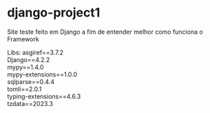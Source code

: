 # django-project1
Site teste feito em Django a fim de entender melhor como funciona o Framework

Libs:
asgiref==3.7.2 <br> 
Django==4.2.2<br>
mypy==1.4.0 <br>
mypy-extensions==1.0.0<br>
sqlparse==0.4.4 <br>
tomli==2.0.1 <br>
typing-extensions==4.6.3 <br>
tzdata==2023.3 <br>
